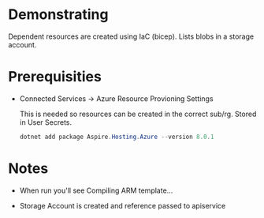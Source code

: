 # Demonstrating

Dependent resources are created using IaC (bicep).  Lists blobs in a storage account.

# Prerequisities

- Connected Services -> Azure Resource Provioning Settings

  This is needed so resources can be created in the correct sub/rg. Stored in User Secrets.

  ```powershell
  dotnet add package Aspire.Hosting.Azure --version 8.0.1
  ```

# Notes

- When run you'll see Compiling ARM template...

- Storage Account is created and reference passed to apiservice
